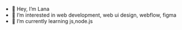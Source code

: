 - 👋 Hey, I’m Lana
- 👀 I’m interested in web development, web ui design, webflow, figma
- 🌱 I’m currently learning js,node.js



<!---
Lana-pixel/Lana-pixel is a ✨ special ✨ repository because its `README.md` (this file) appears on your GitHub profile.
You can click the Preview link to take a look at your changes.
--->
